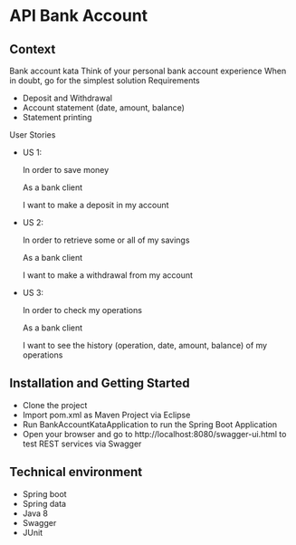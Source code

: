 # API Bank Account 
## Context
Bank account kata Think of your personal bank account experience When in doubt, go for the simplest solution Requirements

- Deposit and Withdrawal
- Account statement (date, amount, balance)
- Statement printing
 

User Stories

- US 1:

    In order to save money
    
    As a bank client
    
    I want to make a deposit in my account

- US 2:

    In order to retrieve some or all of my savings

    As a bank client

    I want to make a withdrawal from my account

- US 3:

    In order to check my operations

    As a bank client

    I want to see the history (operation, date, amount, balance) of my operations

## Installation and Getting Started

- Clone the project
- Import pom.xml as Maven Project via Eclipse
- Run BankAccountKataApplication to run the Spring Boot Application 
- Open your browser and go to http://localhost:8080/swagger-ui.html to test REST services via Swagger

## Technical environment

- Spring boot
- Spring data
- Java 8 
- Swagger 
- JUnit